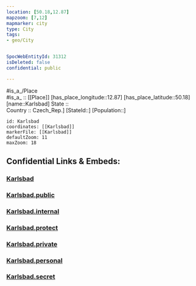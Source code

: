 ```yaml
---
location: [50.18,12.87] 
mapzoom: [7,12] 
mapmarker: city 
type: City
tags:
- geo/City


SpocWebEntityId: 31312
isDeleted: false
confidential: public

---
```

#is_a_/Place  
#is_a_ :: [[Place]] 
[has_place_longitude::12.87] 
[has_place_latitude::50.18] 
[name::Karlsbad] 
State ::  
Country :: Czech_Rep.] 
[StateId::] 
[Population::] 



```leaflet
id: Karlsbad
coordinates: [[Karlsbad]] 
markerFile: [[Karlsbad]] 
defaultZoom: 11 
maxZoom: 18
```


## Confidential Links & Embeds: 

### [Karlsbad](/_Standards/Earth/Continent/Europe/Europe~Central/Czech_Republic/regions~Czech_Republic/Karlovarský/City/Karlsbad.md) 

### [Karlsbad.public](/_public/Earth/Continent/Europe/Europe~Central/Czech_Republic/regions~Czech_Republic/Karlovarský/City/Karlsbad.public.md) 

### [Karlsbad.internal](/_internal/Earth/Continent/Europe/Europe~Central/Czech_Republic/regions~Czech_Republic/Karlovarský/City/Karlsbad.internal.md) 

### [Karlsbad.protect](/_protect/Earth/Continent/Europe/Europe~Central/Czech_Republic/regions~Czech_Republic/Karlovarský/City/Karlsbad.protect.md) 

### [Karlsbad.private](/_private/Earth/Continent/Europe/Europe~Central/Czech_Republic/regions~Czech_Republic/Karlovarský/City/Karlsbad.private.md) 

### [Karlsbad.personal](/_personal/Earth/Continent/Europe/Europe~Central/Czech_Republic/regions~Czech_Republic/Karlovarský/City/Karlsbad.personal.md) 

### [Karlsbad.secret](/_secret/Earth/Continent/Europe/Europe~Central/Czech_Republic/regions~Czech_Republic/Karlovarský/City/Karlsbad.secret.md)

